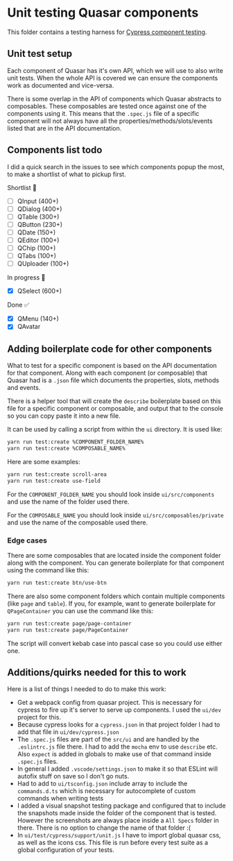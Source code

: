 # Unit testing Quasar components

This folder contains a testing harness for [Cypress component testing](https://docs.cypress.io/guides/component-testing/introduction).

## Unit test setup
Each component of Quasar has it's own API, which we will use to also write unit tests. When the whole API is covered we can ensure the components work as documented and vice-versa. 

There is some overlap in the API of components which Quasar abstracts to composables. These composables are tested once against one of the components using it. This means that the `.spec.js` file of a specific component will not always have all the properties/methods/slots/events listed that are in the API documentation.

## Components list todo
I did a quick search in the issues to see which components popup the most, to make a shortlist of what to pickup first.

Shortlist :memo:
- [ ] QInput (400+)
- [ ] QDialog (400+)
- [ ] QTable (300+)
- [ ] QButton (230+)
- [ ] QDate (150+)
- [ ] QEditor (100+)
- [ ] QChip (100+)
- [ ] QTabs (100+)
- [ ] QUploader (100+)

In progress :clap:
- [X] QSelect (600+)

Done :white_check_mark:
- [X] QMenu (140+)
- [X] QAvatar

## Adding boilerplate code for other components
What to test for a specific component is based on the API documentation for that component. Along with each component (or composable) that Quasar had is a `.json` file which documents the properties, slots, methods and events.

There is a helper tool that will create the `describe` boilerplate based on this file for a specific component or composable, and output that to the console so you can copy paste it into a new file.

It can be used by calling a script from within the `ui` directory. It is used like:

```bash
yarn run test:create %COMPONENT_FOLDER_NAME%
yarn run test:create %COMPOSABLE_NAME%
```

Here are some examples:
```bash
yarn run test:create scroll-area
yarn run test:create use-field
```

For the `COMPONENT_FOLDER_NAME` you should look inside `ui/src/components` and use the name of the folder used there.

For the `COMPOSABLE_NAME` you should look inside `ui/src/composables/private` and use the name of the composable used there.

### Edge cases
There are some composables that are located inside the component folder along with the component. You can generate boilerplate for that component using the command like this:

```bash
yarn run test:create btn/use-btn
```

There are also some component folders which contain multiple components (like `page` and `table`). If you, for example, want to generate boilerplate for `QPageContainer` you can use the command like this:

```bash
yarn run test:create page/page-container
yarn run test:create page/PageContainer
```

The script will convert kebab case into pascal case so you could use either one. 

## Additions/quirks needed for this to work
Here is a list of things I needed to do to make this work:

- Get a webpack config from quasar project. This is necessary for cypress to fire up it's server to serve up components. I used the `ui/dev` project for this.
- Because cypress looks for a `cypress.json` in that project folder I had to add that file in `ui/dev/cypress.json`
- The `.spec.js` files are part of the `src/ui` and are handled by the `.eslintrc.js` file there. I had to add the `mocha` env to use `describe` etc. Also `expect` is added in globals to make use of that command inside `.spec.js` files.
- In general I added `.vscode/settings.json` to make it so that ESLint will autofix stuff on save so I don't go nuts.
- Had to add to `ui/tsconfig.json` include array to include the `commands.d.ts` which is necessary for autocomplete of custom commands when writing tests
- I added a visual snapshot testing package and configured that to include the snapshots made inside the folder of the component that is tested. However the screenshots are always place inside a `All Specs` folder in there. There is no option to change the name of that folder :(
- In `ui/test/cypress/support/unit.js` I have to import global quasar css, as well as the icons css. This file is run before every test suite as a global configuration of your tests.
